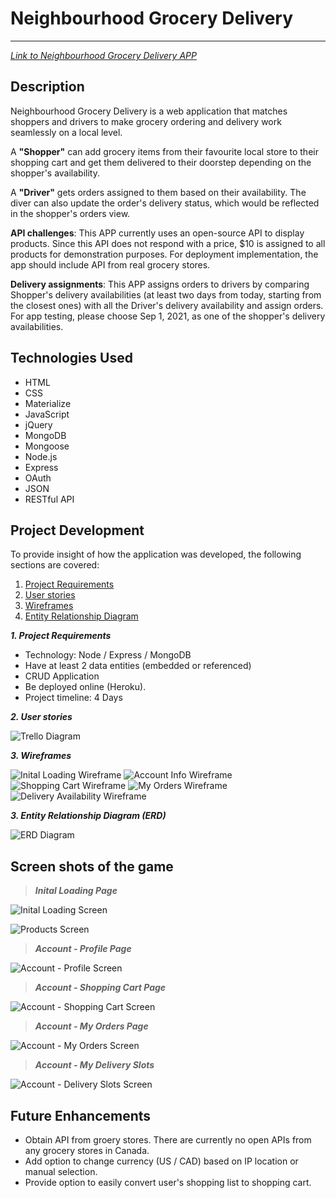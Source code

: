 # Neighbourhood Grocery Delivery

---

[_Link to Neighbourhood Grocery Delivery APP_](https://delivery-app2020.herokuapp.com)

## Description

Neighbourhood Grocery Delivery is a web application that matches shoppers and drivers to make grocery ordering and delivery work seamlessly on a local level.

A **"Shopper"** can add grocery items from their favourite local store to their shopping cart and get them delivered to their doorstep depending on the shopper's availability.

A **"Driver"** gets orders assigned to them based on their availability. The diver can also update the order's delivery status, which would be reflected in the shopper's orders view.

**API challenges**: This APP currently uses an open-source API to display products. Since this API does not respond with a price, \$10 is assigned to all products for demonstration purposes. For deployment implementation, the app should include API from real grocery stores.

**Delivery assignments**: This APP assigns orders to drivers by comparing Shopper's delivery availabilities (at least two days from today, starting from the closest ones) with all the Driver's delivery availability and assign orders. For app testing, please choose Sep 1, 2021, as one of the shopper's delivery availabilities.

## Technologies Used

- HTML
- CSS
- Materialize
- JavaScript
- jQuery
- MongoDB
- Mongoose
- Node.js
- Express
- OAuth
- JSON
- RESTful API

## Project Development

To provide insight of how the application was developed, the following sections are covered:

1. [Project Requirements](#requirements)
2. [User stories](#stories)
3. [Wireframes](#wireframes)
4. [Entity Relationship Diagram](#erd)

**_1. Project Requirements_** <a name="requirements"></a>

- Technology: Node / Express / MongoDB
- Have at least 2 data entities (embedded or referenced)
- CRUD Application
- Be deployed online (Heroku).
- Project timeline: 4 Days

**_2. User stories_** <a name="stories"></a>

![Trello Diagram](https://i.imgur.com/AKaV4tY.png)

**_3. Wireframes_** <a name="wireframes"></a>

![Inital Loading Wireframe](https://i.imgur.com/9QhWRYH.png)
![Account Info Wireframe](https://i.imgur.com/OYERRvu.png)
![Shopping Cart Wireframe](https://i.imgur.com/60l9tv2.png)
![My Orders Wireframe](https://i.imgur.com/kMpHD9L.png)
![Delivery Availability Wireframe](https://i.imgur.com/CTcaqXV.png)

**_3. Entity Relationship Diagram (ERD)_** <a name="erd"></a>

![ERD Diagram](https://i.imgur.com/1l19PkH.png)

## Screen shots of the game

> **_Inital Loading Page_**

![Inital Loading Screen](https://i.imgur.com/9eHIt5U.jpg)

![Products Screen](https://i.imgur.com/uijTgnd.png)

> **_Account - Profile Page_**

![Account - Profile Screen](https://i.imgur.com/s00fPNg.png)

> **_Account - Shopping Cart Page_**

![Account - Shopping Cart Screen](https://i.imgur.com/9UGRmZn.png)

> **_Account - My Orders Page_**

![Account - My Orders Screen](https://i.imgur.com/NtVphmR.jpg)

> **_Account - My Delivery Slots_**

![Account - Delivery Slots Screen](https://i.imgur.com/TDMW3KB.png)

## Future Enhancements

- Obtain API from groery stores. There are currently no open APIs from any grocery stores in Canada.
- Add option to change currency (US / CAD) based on IP location or manual selection.
- Provide option to easily convert user's shopping list to shopping cart.
